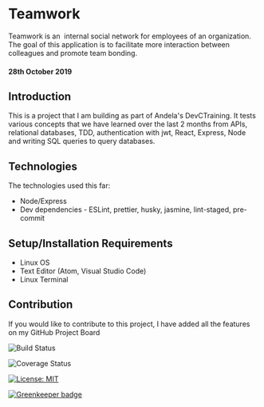 # Teamwork
Teamwork is an ​ internal social network for employees of an organization. The goal of this application is to facilitate more interaction between colleagues and promote team bonding.


#### 28th October 2019


## Introduction
This is a project that I am building as part of Andela's DevCTraining. It tests various concepts that we have learned over the last 2 months from APIs, relational databases, TDD, authentication with jwt, React, Express, Node and writing SQL queries to query databases.

## Technologies
The technologies used this far:
* Node/Express
* Dev dependencies - ESLint, prettier, husky, jasmine, lint-staged, pre-commit
 

## Setup/Installation Requirements
* Linux OS
* Text Editor (Atom, Visual Studio Code)
* Linux Terminal

## Contribution
If you would like to contribute to this project, I have added all the features on my GitHub Project Board

![Build Status](https://travis-ci.org/AgnesNM/Teamwork.svg?branch=master)

![Coverage Status](https://coveralls.io/repos/github/AgnesNM/Teamwork/badge.svg?branch=master)

[![License: MIT](https://img.shields.io/badge/License-MIT-yellow.svg)](https://opensource.org/licenses/MIT) 

[![Greenkeeper badge](https://badges.greenkeeper.io/AgnesNM/Teamwork.svg)](https://greenkeeper.io/)